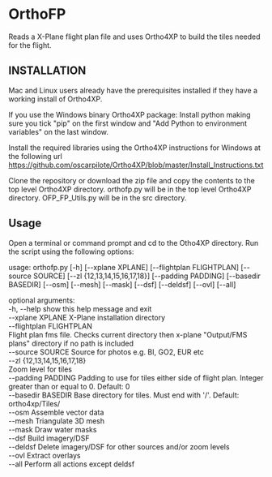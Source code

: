 # OrthoFP

Reads a X-Plane flight plan file and uses Ortho4XP to build the tiles needed for the flight.


## INSTALLATION

Mac and Linux users already have the prerequisites installed if they have a working install of Ortho4XP.

If you use the Windows binary Ortho4XP package:
Install python making sure you tick "pip" on the first window and "Add Python to environment variables" on the last window.

Install the required libraries using the Ortho4XP instructions for Windows at the following url
https://github.com/oscarpilote/Ortho4XP/blob/master/Install_Instructions.txt

Clone the repository or download the zip file and copy the contents to the top level Ortho4XP directory.
orthofp.py will be in the top level Ortho4XP directory.
OFP_FP_Utils.py will be in the src directory.


## Usage

Open a terminal or command prompt and cd to the Otho4XP directory.
Run the script using the following options:

usage: orthofp.py [-h] [--xplane XPLANE] [--flightplan FLIGHTPLAN] [--source SOURCE] [--zl {12,13,14,15,16,17,18}] [--padding PADDING] [--basedir BASEDIR] [--osm] [--mesh] [--mask] [--dsf] [--deldsf] [--ovl] [--all]

optional arguments:  
  -h, --help            show this help message and exit  
  --xplane XPLANE       X-Plane installation directory   
  --flightplan FLIGHTPLAN  
                        Flight plan fms file. Checks current directory then x-plane "Output/FMS plans" directory if no path is included  
  --source SOURCE       Source for photos e.g. BI, GO2, EUR etc  
  --zl {12,13,14,15,16,17,18}  
                        Zoom level for tiles  
  --padding PADDING     Padding to use for tiles either side of flight plan. Integer greater than or equal to 0. Default: 0  
  --basedir BASEDIR     Base directory for tiles. Must end with '/'. Default: ortho4xp/Tiles/  
  --osm                 Assemble vector data  
  --mesh                Triangulate 3D mesh  
  --mask                Draw water masks  
  --dsf                 Build imagery/DSF  
  --deldsf              Delete imagery/DSF for other sources and/or zoom levels  
  --ovl                 Extract overlays  
  --all                 Perform all actions except deldsf  
  
